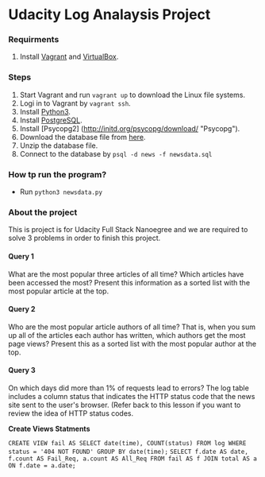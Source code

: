 # Udacity Log Analaysis Project

### Requirments
1. Install [Vagrant](https://www.vagrantup.com/downloads.html "vagrant") and [VirtualBox](https://www.virtualbox.org/wiki/Downloads "VirtualBox").


### Steps
1. Start Vagrant and run `vagrant up` to download  the Linux file systems.
2. Logi in to Vagrant by `vagrant ssh`.
3. Install [Python3](https://www.python.org/downloads/ "Python3").
4. Install [PostgreSQL](https://www.postgresql.org/download/ "PostgreSQL").
5. Install [Psycopg2] (http://initd.org/psycopg/download/ "Psycopg").
6. Download the database file from [here](https://d17h27t6h515a5.cloudfront.net/topher/2016/August/57b5f748_newsdata/newsdata.zip.).
7. Unzip the database file.
8. Connect to the database by `psql -d news -f newsdata.sql`

### How tp run the program?
- Run `python3 newsdata.py`

### About the project
This is project is for Udacity Full Stack Nanoegree and we are required to solve 3 problems in order to finish this project.

#### Query 1
What are the most popular three articles of all time? Which articles have been accessed the most? Present this information as a sorted list with the most popular article at the top.

#### Query 2
Who are the most popular article authors of all time? That is, when you sum up all of the articles each author has written, which authors get the most page views? Present this as a sorted list with the most popular author at the top.

#### Query 3
On which days did more than 1% of requests lead to errors? The log table includes a column status that indicates the HTTP status code that the news site sent to the user's browser. (Refer back to this lesson if you want to review the idea of HTTP status codes.

**Create Views Statments**

`CREATE VIEW fail AS SELECT date(time), COUNT(status) FROM log WHERE status = '404 NOT FOUND' GROUP BY date(time);`
`SELECT f.date AS date, f.count AS Fail_Req, a.count AS All_Req FROM fail AS f JOIN total AS a ON f.date = a.date;`

